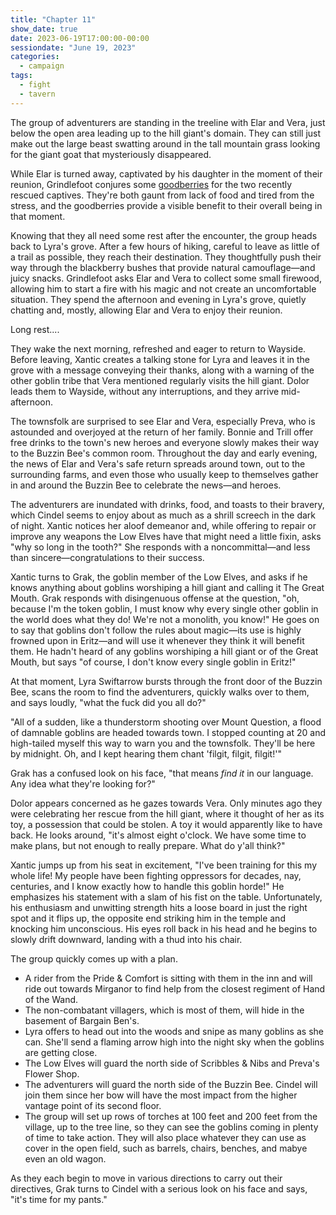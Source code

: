 ```yaml
---
title: "Chapter 11"
show_date: true
date: 2023-06-19T17:00:00-00:00
sessiondate: "June 19, 2023"
categories:
  - campaign
tags:
  - fight
  - tavern
---
```


The group of adventurers are standing in the treeline with Elar and Vera, just below the
open area leading up to the hill giant's domain. They can still just make out the large
beast swatting around in the tall mountain grass looking for the giant goat that mysteriously
disappeared.

While Elar is turned away, captivated by his daughter in the moment of their reunion,
Grindlefoot conjures some [goodberries](https://www.dndbeyond.com/spells/goodberry) for
the two recently rescued captives. They're both gaunt from lack of food and tired from
the stress, and the goodberries provide a visible benefit to their overall being in that
moment.

Knowing that they all need some rest after the encounter, the group heads back to Lyra's
grove. After a few hours of hiking, careful to leave as little of a trail as possible, they
reach their destination. They thoughtfully push their way through the blackberry bushes
that provide natural camouflage—and juicy snacks. Grindlefoot asks Elar and Vera to collect
some small firewood, allowing him to start a fire with his magic and not create an
uncomfortable situation. They spend the afternoon and evening in Lyra's grove, quietly
chatting and, mostly, allowing Elar and Vera to enjoy their reunion.

Long rest....

They wake the next morning, refreshed and eager to return to Wayside. Before leaving,
Xantic creates a talking stone for Lyra and leaves it in the grove with a message conveying
their thanks, along with a warning of the other goblin tribe that Vera mentioned regularly
visits the hill giant. Dolor leads them to Wayside, without any interruptions, and they
arrive mid-afternoon.

The townsfolk are surprised to see Elar and Vera, especially Preva, who is astounded and
overjoyed at the return of her family. Bonnie and Trill offer free drinks to the town's
new heroes and everyone slowly makes their way to the Buzzin Bee's common room.
Throughout the day and early evening, the news of Elar and Vera's safe return spreads
around town, out to the surrounding farms, and even those who usually keep to themselves
gather in and around the Buzzin Bee to celebrate the news—and heroes. 

The adventurers are inundated with drinks, food, and toasts to their bravery, which Cindel
seems to enjoy about as much as a shrill screech in the dark of night. Xantic notices
her aloof demeanor and, while offering to repair or improve any weapons the Low Elves have
that might need a little fixin, asks "why so long in the tooth?" She responds with
a noncommittal—and less than sincere—congratulations to their success.

Xantic turns to Grak, the goblin member of the Low Elves, and asks if he knows anything
about goblins worshiping a hill giant and calling it The Great Mouth. Grak responds with
disingenuous offense at the question, "oh, because I'm the token goblin, I must know why
every single other goblin in the world does what they do! We're not a monolith, you know!"
He goes on to say that goblins don't follow the rules about magic—its use is highly
frowned upon in Eritz—and will use it whenever they think it will benefit them. He hadn't
heard of any goblins worshiping a hill giant or of the Great Mouth, but says "of course,
I don't know every single goblin in Eritz!"

At that moment, Lyra Swiftarrow bursts through the front door of the Buzzin Bee, scans the
room to find the adventurers, quickly walks over to them, and says loudly, "what the
fuck did you all do?"

"All of a sudden, like a thunderstorm shooting over Mount Question, a flood of damnable
goblins are headed towards town. I stopped counting at 20 and high-tailed myself this way
to warn you and the townsfolk. They'll be here by midnight. Oh, and I kept hearing them
chant 'filgit, filgit, filgit!'"

Grak has a confused look on his face, "that means _find it_ in our language. Any idea what
they're looking for?"

Dolor appears concerned as he gazes towards Vera. Only minutes ago they were celebrating
her rescue from the hill giant, where it thought of her as its toy, a possession that
could be stolen. A toy it would apparently like to have back. He looks around, "it's almost
eight o'clock. We have some time to make plans, but not enough to really prepare. What do
y'all think?"

Xantic jumps up from his seat in excitement, "I've been training for this my whole life!
My people have been fighting oppressors for decades, nay, centuries, and I know exactly
how to handle this goblin horde!" He emphasizes his statement with a slam of his fist
on the table. Unfortunately, his enthusiasm and unwitting strength hits a loose board
in just the right spot and it flips up, the opposite end striking him in the temple and
knocking him unconscious. His eyes roll back in his head and he begins to slowly drift
downward, landing with a thud into his chair.

The group quickly comes up with a plan.

*   A rider from the Pride & Comfort is sitting with them in the inn and will ride out
    towards Mirganor to find help from the closest regiment of Hand of the Wand.
*   The non-combatant villagers, which is most of them, will hide in the basement of
    Bargain Ben's.
*   Lyra offers to head out into the woods and snipe as many goblins as she can. She'll
    send a flaming arrow high into the night sky when the goblins are getting close.
*   The Low Elves will guard the north side of Scribbles & Nibs and Preva's Flower Shop.
*   The adventurers will guard the north side of the Buzzin Bee. Cindel will join them
    since her bow will have the most impact from the higher vantage point of its second
    floor.
*   The group will set up rows of torches at 100 feet and 200 feet from the village, up to the
    tree line, so they can see the goblins coming in plenty of time to take action. They will
    also place whatever they can use as cover in the open field, such as barrels, chairs,
    benches, and mabye even an old wagon.
    
As they each begin to move in various directions to carry out their directives, Grak turns
to Cindel with a serious look on his face and says, "it's time for my pants."

<!-- em dash: — | kebyoard shortcut = Option + Shift + Dash (-) -->
